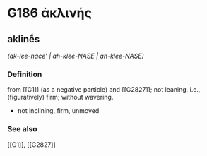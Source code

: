 # G186 ἀκλινής

## aklinḗs

_(ak-lee-nace' | ah-klee-NASE | ah-klee-NASE)_

### Definition

from [[G1]] (as a negative particle) and [[G2827]]; not leaning, i.e., (figuratively) firm; without wavering.

- not inclining, firm, unmoved

### See also

[[G1]], [[G2827]]

